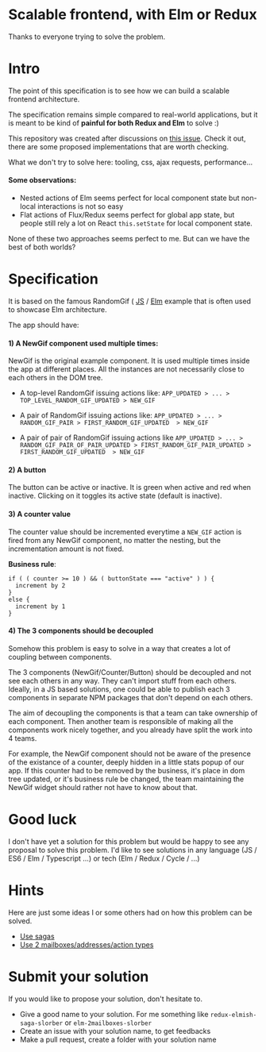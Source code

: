 # Scalable frontend, with Elm or Redux

Thanks to everyone trying to solve the problem.

# Intro

The point of this specification is to see how we can build a scalable frontend architecture.

The specification remains simple compared to real-world applications, but it is meant to be kind of **painful for both Redux and Elm** to solve :)

This repository was created after discussions on [this issue](https://github.com/jarvisaoieong/redux-architecture/issues/1). 
Check it out, there are some proposed implementations that are worth checking.

What we don't try to solve here: tooling, css, ajax requests, performance...

#### Some observations:

- Nested actions of Elm seems perfect for local component state but non-local interactions is not so easy
- Flat actions of Flux/Redux seems perfect for global app state, but people still rely a lot on React `this.setState` for local component state.

None of these two approaches seems perfect to me. But can we have the best of both worlds?

# Specification

It is based on the famous RandomGif ( [JS](https://github.com/jarvisaoieong/redux-architecture) / [Elm](https://github.com/evancz/elm-architecture-tutorial) example that is often used to showcase Elm architecture.

The app should have:

#### 1) A NewGif component used multiple times:

NewGif is the original example component. It is used multiple times inside the app at different places. All the instances are not necessarily close to each others in the DOM tree.

- A top-level RandomGif issuing actions like:
`APP_UPDATED > ... > TOP_LEVEL_RANDOM_GIF_UPDATED > NEW_GIF`

- A pair of RandomGif issuing actions like:
`APP_UPDATED > ... > RANDOM_GIF_PAIR > FIRST_RANDOM_GIF_UPDATED  > NEW_GIF`

- A pair of pair of RandomGif issuing actions like 
`APP_UPDATED > ... > RANDOM_GIF_PAIR_OF_PAIR_UPDATED > FIRST_RANDOM_GIF_PAIR_UPDATED > FIRST_RANDOM_GIF_UPDATED  > NEW_GIF`


#### 2) A button

The button can be active or inactive. It is green when active and red when inactive. Clicking on it toggles its active state (default is inactive).

#### 3) A counter value

The counter value should be incremented everytime a `NEW_GIF` action is fired from any NewGif component, no matter the nesting, but the incrementation amount is not fixed.

**Business rule**: 
```
if ( ( counter >= 10 ) && ( buttonState === "active" ) ) { 
  increment by 2 
} 
else { 
  increment by 1 
}
```

#### 4) The 3 components should be decoupled

Somehow this problem is easy to solve in a way that creates a lot of coupling between components.

The 3 components (NewGif/Counter/Button) should be decoupled and not see each others in any way. 
They can't import stuff from each others. 
Ideally, in a JS based solutions, one could be able to publish each 3 components in separate NPM packages that don't depend on each others.

The aim of decoupling the components is that a team can take ownership of each component. Then another team is responsible of making all the components work nicely together, and you already have split the work into 4 teams.

For example, the NewGif component should not be aware of the presence of the existance of a counter, deeply hidden in a little stats popup of our app. If this counter had to be removed by the business, it's place in dom tree updated, or it's business rule be changed, the team maintaining the NewGif widget should rather not have to know about that.


# Good luck

I don't have yet a solution for this problem but would be happy to see any proposal to solve this problem. 
I'd like to see solutions in any language (JS / ES6 / Elm / Typescript ...) or tech (Elm / Redux / Cycle / ...)

# Hints

Here are just some ideas I or some others had on how this problem can be solved.

- [Use sagas](https://github.com/slorber/scalable-frontend-with-elm-or-redux/issues/1)
- [Use 2 mailboxes/addresses/action types](https://github.com/slorber/scalable-frontend-with-elm-or-redux/issues/2)

# Submit your solution

If you would like to propose your solution, don't hesitate to.

- Give a good name to your solution. For me something like `redux-elmish-saga-slorber` or `elm-2mailboxes-slorber`
- Create an issue with your solution name, to get feedbacks
- Make a pull request, create a folder with your solution name
